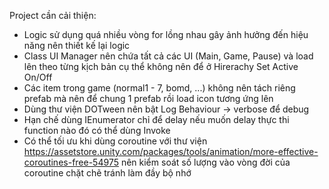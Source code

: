 Project cần cải thiện:
- Logic sử dụng quá nhiều vòng for lồng nhau gây ảnh hưởng đến hiệu năng nên thiết kế lại logic
- Class UI Manager nên chứa tất cả các UI (Main, Game, Pause) và load lên theo từng kịch bản cụ thể không nên để ở Hirerachy Set Active On/Off
- Các item trong game (normal1 - 7, bomd, ...) không nên tách riêng prefab mà nên để chung 1 prefab rồi load icon tương ứng lên
- Dùng thư viện DOTween nên bật Log Behaviour -> verbose để debug
- Hạn chế dùng IEnumerator chỉ để delay nếu muốn delay thực thi function nào đó có thể dùng Invoke
- Có thể tối ưu khi dùng coroutine với thư viện https://assetstore.unity.com/packages/tools/animation/more-effective-coroutines-free-54975 nên kiểm soát số lượng vào vòng đời của coroutine chặt chẽ tránh làm đầy bộ nhớ
  
